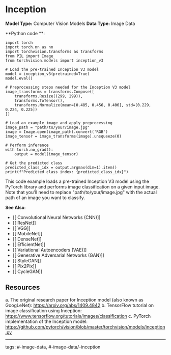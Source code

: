 #  Inception
**Model Type:**  Computer Vision Models
**Data Type:**  Image Data

**Python code **:


```
import torch
import torch.nn as nn
import torchvision.transforms as transforms
from PIL import Image
from torchvision.models import inception_v3

# Load the pre-trained Inception V3 model
model = inception_v3(pretrained=True)
model.eval()

# Preprocessing steps needed for the Inception V3 model
image_transforms = transforms.Compose([
    transforms.Resize((299, 299)),
    transforms.ToTensor(),
    transforms.Normalize(mean=[0.485, 0.456, 0.406], std=[0.229, 0.224, 0.225])
])

# Load an example image and apply preprocessing
image_path = "path/to/your/image.jpg"
image = Image.open(image_path).convert('RGB')
image_tensor = image_transforms(image).unsqueeze(0)

# Perform inference
with torch.no_grad():
    output = model(image_tensor)
    
# Get the predicted class
predicted_class_idx = output.argmax(dim=1).item()
print(f"Predicted class index: {predicted_class_idx}")
```

This code example loads a pre-trained Inception V3 model using the PyTorch library and performs image classification on a given input image. Note that you'll need to replace "path/to/your/image.jpg" with the actual path of an image you want to classify.


**See Also**:

- [[ Convolutional Neural Networks (CNN)]]
- [[ ResNet]]
- [[ VGG]]
- [[ MobileNet]]
- [[ DenseNet]]
- [[ EfficientNet]]
- [[ Variational Autoencoders (VAE)]]
- [[ Generative Adversarial Networks (GAN)]]
- [[ StyleGAN]]
- [[ Pix2Pix]]
- [[ CycleGAN]]
## Resources

a. The original research paper for Inception model (also known as GoogLeNet): https://arxiv.org/abs/1409.4842
b. TensorFlow tutorial on image classification using Inception: https://www.tensorflow.org/tutorials/images/classification
c. PyTorch implementation of the Inception model: https://github.com/pytorch/vision/blob/master/torchvision/models/inception.py


---
tags: #-image-data, #-image-data/-inception
